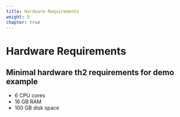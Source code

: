 ```yaml
---
title: Hardware Requirements
weight: 5
chapter: true
---
```


# Hardware Requirements

## Minimal hardware th2 requirements for demo example
- 6 CPU cores
- 16 GB RAM
- 100 GB disk space

